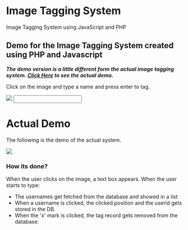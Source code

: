 # Image Tagging System
Image Tagging System using JavaScript and PHP


## Demo for the Image Tagging System created using PHP and Javascript</h1>
***The demo version is a little different form the actual image tagging system. [Click Here](#actual-demo) to see the actual demo.***
<p>Click on the image and type a name and press enter to tag.</p>

<div class="tag-image">
    <img src="image.jpg">
    <input id="tagText" type="text" name="tagText">
</div>
<div id="actual-demo">
    <h1>Actual Demo</h1>
    <p>The following is the demo of the actual system.</p>
    <div class="demo-img">
        <img src="demo.gif">
    </div>
    <h3>How its done?</h3>
    <p>When the user clicks on the image, a text box appears. When the user starts to type:</p>
    <ul>
        <li>The usernames get fetched from the database and showed in a list</li>
        <li>When a username is clicked, the clicked position and the userid gets stored in the DB.</li>
        <li>When the 'x' mark is clicked, the tag record gets removed from the database.</li>
    </ul>
</div>